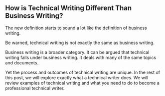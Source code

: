 ## How is Technical Writing Different Than Business Writing?
The new definition starts to sound a lot like the definition of business writing.

Be warned, technical writing is not exactly the same as business writing.

Business writing is a broader category. It can be argued that technical writing falls under business writing. It deals with many of the same topics and documents.

Yet the process and outcomes of technical writing are unique. In the rest of this post, we will explore exactly what a technical writer does. We will review examples of technical writing and what you need to do to become a professional technical writer.

